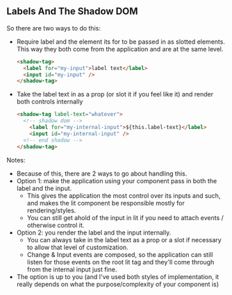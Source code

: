 ## Labels And The Shadow DOM

So there are two ways to do this:
- Require label and the element its for to be passed in as slotted elements. This way they both come from the application and are at the same level. <!-- .element class="fragment" -->

  <span class="fragment">

  ```html
  <shadow-tag>
    <label for="my-input">label text</label>
    <input id="my-input" />
  </shadow-tag>
  ```

  </span>

- Take the label text in as a prop (or slot it if you feel like it) and render both controls internally <!-- .element class="fragment" -->

  <span class="fragment">

  ```html
  <shadow-tag label-text="whatever">
    <!-- shadow dom -->
      <label for="my-internal-input">${this.label-text}</label>
      <input id="my-internal-input" />
    <!-- end shadow -->
  </shadow-tag>
  ```

  </span>

Notes:
- Because of this, there are 2 ways to go about handling this.
- Option 1: make the application using your component pass in both the label and the input.
  - This gives the application the most control over its inputs and such, and makes the lit component be responsible mostly for rendering/styles.
  - You can still get ahold of the input in lit if you need to attach events / otherwise control it.
- Option 2: you render the label and the input internally.
  - You can always take in the label text as a prop or a slot if necessary to allow that level of customization.
  - Change & Input events are composed, so the application can still listen for those events on the root lit tag and they'll come through from the internal input just fine.
- The option is up to you (and I've used both styles of implementation, it really depends on what the purpose/complexity of your component is)
